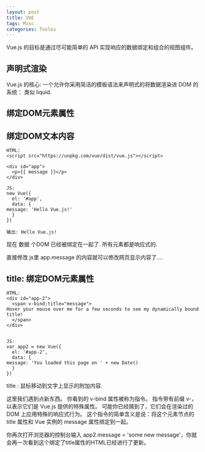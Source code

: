 ```yaml
---
layout: post
title: VUE
tags: Misc
categories: Tooles
---
```



Vue.js 的目标是通过尽可能简单的 API 实现响应的数据绑定和组合的视图组件。




## 声明式渲染

Vue.js 的核心:
一个允许你采用简洁的模板语法来声明式的将数据渲染进 DOM 的系统：
类似 liquid.








## 绑定DOM元素属性









## 绑定DOM文本内容





	HTML: 
	<script src="https://unpkg.com/vue/dist/vue.js"></script>
	
	<div id="app">
	  <p>{{ message }}</p>
	</div>
	
	JS:
	new Vue({
	  el: '#app',
	  data: {
	message: 'Hello Vue.js!'
	  }
	})
	
	输出: Hello Vue.js!


现在  数据 个DOM 已经被绑定在一起了.
所有元素都是响应式的.

直接修改 js里 app.message 的内容就可以修改网页显示内容了....








## title: 绑定DOM元素属性




	HTML:
	<div id="app-2">
	  <span v-bind:title="message">
	Hover your mouse over me for a few seconds to see my dynamically bound title!
	  </span>
	</div>
	
	
	JS:
	var app2 = new Vue({
	  el: '#app-2',
	  data: {
	message: 'You loaded this page on ' + new Date()
	  }
	})


title : 鼠标移动到文字上显示的附加内容.



这里我们遇到点新东西。
你看到的 v-bind 属性被称为指令。
指令带有前缀 v-，以表示它们是 Vue.js 提供的特殊属性。
可能你已经猜到了，它们会在渲染过的 DOM 上应用特殊的响应式行为。
这个指令的简单含义是说：将这个元素节点的 title 属性和 Vue 实例的 message 属性绑定到一起。

你再次打开浏览器的控制台输入 app2.message = 'some new message'，你就会再一次看到这个绑定了title属性的HTML已经进行了更新。































